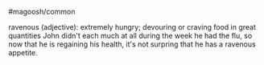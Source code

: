 #magoosh/common

ravenous (adjective): extremely hungry; devouring or craving food in great quantities 
John didn't each much at all during the week he had the flu, so now that he is regaining his health, it's 
not surpring that he has a ravenous appetite. 
